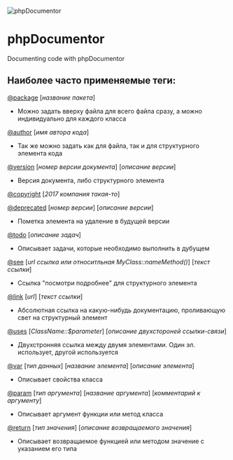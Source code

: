 ![phpDocumentor](https://phpdoc.org/bundles/phpdocumentorwebsite/images/logo-icon.png) 
# phpDocumentor
Documenting code with phpDocumentor

## Наиболее часто применяемые теги:

[@package](https://phpdoc.org/docs/latest/references/phpdoc/tags/package.html) [_название пакета_]
+ Можно задать вверху файла для всего файла сразу, а можно индивидуально для каждого класса

[@author](https://phpdoc.org/docs/latest/references/phpdoc/tags/author.html) [_имя автора кода_]
+ Так же можно задать как для файла, так и для структурного элемента кода

[@version](https://phpdoc.org/docs/latest/references/phpdoc/tags/version.html) [_номер версии документа_] [_описание версии_]
+ Версия документа, либо структурного элемента

[@copyright](https://phpdoc.org/docs/latest/references/phpdoc/tags/copyright.html) [_2017 компания такая-то_]

[@deprecated](https://phpdoc.org/docs/latest/references/phpdoc/tags/deprecated.html) [_номер версии_] [_описание версии_]
+ Пометка элемента на удаление в будущей версии

[@todo](https://phpdoc.org/docs/latest/references/phpdoc/tags/todo.html) [_описание задач_]
+ Описывает задачи, которые необходимо выполнить в дубущем

[@see](https://phpdoc.org/docs/latest/references/phpdoc/tags/see.html) [_url ссылка или относитльная MyClass::nameMethod()_] [_текст ссылки_]
+ Ссылка "посмотри подробнее" для структурного элемента

[@link](https://phpdoc.org/docs/latest/references/phpdoc/tags/link.html) [_url_] [_текст ссылки_]
+ Абсолютная ссылка на какую-нибудь документацию, проливающую свет на структурный элемент

[@uses](https://phpdoc.org/docs/latest/references/phpdoc/tags/uses.html) [_ClassName::$parameter_] [_описание двухстороней ссылки-связи_]
+ Двухстронняя ссылка между двумя элементами. Один эл. использует, другой используется

[@var](https://phpdoc.org/docs/latest/references/phpdoc/tags/var.html) [_тип данных_] [_название элемента_] [_описание элемента_]
+ Описывает свойства класса

[@param](https://phpdoc.org/docs/latest/references/phpdoc/tags/param.html) [_тип аргумента_] [_название аргумента_] [_комментарий к аргументу_]
+ Описывает аргумент функции или метод класса

[@return](https://phpdoc.org/docs/latest/references/phpdoc/tags/return.html) [_тип значения_] [_описание возвращаемого значения_]
+ Описывает возвращаемое функцией или методом значение с указанием его типа
